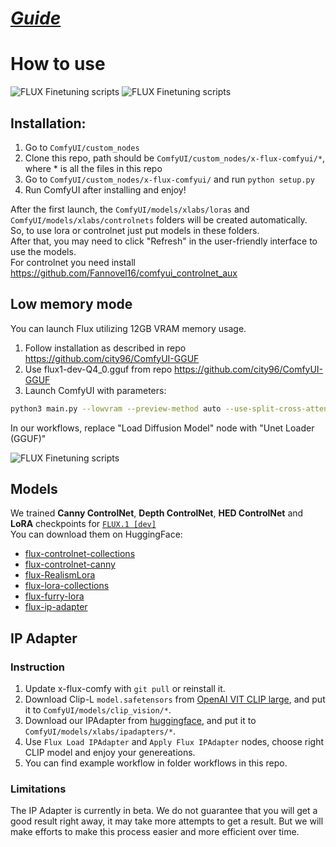 # *[Guide](/Guide.md)*

# How to use
![FLUX Finetuning scripts](./assets/flux-comfy-ui-nodes-dark-rev1.png)
![FLUX Finetuning scripts](./assets/image1.png)

## Installation:

1. Go to `ComfyUI/custom_nodes`
2. Clone this repo, path should be `ComfyUI/custom_nodes/x-flux-comfyui/*`, where * is all the files in this repo
3. Go to  `ComfyUI/custom_nodes/x-flux-comfyui/` and run `python setup.py`
4. Run ComfyUI after installing and enjoy!

After the first launch, the `ComfyUI/models/xlabs/loras` and `ComfyUI/models/xlabs/controlnets` folders will be created automatically. <br/>
So, to use lora or controlnet just put models in these folders. <br/>
After that, you may need to click "Refresh" in the user-friendly interface to use the models. <br/>
For controlnet you need install https://github.com/Fannovel16/comfyui_controlnet_aux <br/>
## Low memory mode
You can launch Flux utilizing 12GB VRAM memory usage.
1. Follow installation as described in repo https://github.com/city96/ComfyUI-GGUF
2. Use flux1-dev-Q4_0.gguf from repo https://github.com/city96/ComfyUI-GGUF <br/>
3. Launch ComfyUI with parameters:
```bash
python3 main.py --lowvram --preview-method auto --use-split-cross-attention
```
In our workflows, replace "Load Diffusion Model" node with "Unet Loader (GGUF)"

![FLUX Finetuning scripts](./assets/low_memory_mode.png)

## Models

We trained **Canny ControlNet**, **Depth ControlNet**, **HED ControlNet** and **LoRA** checkpoints for [`FLUX.1 [dev]`](https://github.com/black-forest-labs/flux) <br/>
You can download them on HuggingFace:

- [flux-controlnet-collections](https://huggingface.co/XLabs-AI/flux-controlnet-collections)
- [flux-controlnet-canny](https://huggingface.co/XLabs-AI/flux-controlnet-canny)
- [flux-RealismLora](https://huggingface.co/XLabs-AI/flux-RealismLora)
- [flux-lora-collections](https://huggingface.co/XLabs-AI/flux-lora-collection)
- [flux-furry-lora](https://huggingface.co/XLabs-AI/flux-furry-lora)
- [flux-ip-adapter](https://huggingface.co/XLabs-AI/flux-ip-adapter/)
## IP Adapter

### Instruction
1. Update x-flux-comfy with `git pull` or reinstall it.
2. Download Clip-L `model.safetensors` from [OpenAI VIT CLIP large](https://huggingface.co/openai/clip-vit-large-patch14), and put it to `ComfyUI/models/clip_vision/*`.
3. Download our IPAdapter from [huggingface](https://huggingface.co/XLabs-AI/flux-ip-adapter/tree/main), and put it to `ComfyUI/models/xlabs/ipadapters/*`.
4. Use `Flux Load IPAdapter` and `Apply Flux IPAdapter` nodes, choose right CLIP model and enjoy your genereations.
5. You can find example workflow in folder workflows in this repo.

### Limitations
The IP Adapter is currently in beta.
We do not guarantee that you will get a good result right away, it may take more attempts to get a result. But we will make efforts to make this process easier and more efficient over time.
